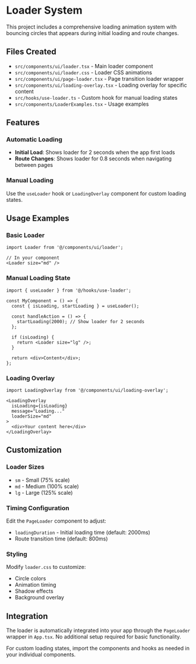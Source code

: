 # Loader System

This project includes a comprehensive loading animation system with bouncing circles that appears during initial loading and route changes.

## Files Created

- `src/components/ui/loader.tsx` - Main loader component
- `src/components/ui/loader.css` - Loader CSS animations
- `src/components/ui/page-loader.tsx` - Page transition loader wrapper
- `src/components/ui/loading-overlay.tsx` - Loading overlay for specific content
- `src/hooks/use-loader.ts` - Custom hook for manual loading states
- `src/components/LoaderExamples.tsx` - Usage examples

## Features

### Automatic Loading
- **Initial Load**: Shows loader for 2 seconds when the app first loads
- **Route Changes**: Shows loader for 0.8 seconds when navigating between pages

### Manual Loading
Use the `useLoader` hook or `LoadingOverlay` component for custom loading states.

## Usage Examples

### Basic Loader
```tsx
import Loader from '@/components/ui/loader';

// In your component
<Loader size="md" />
```

### Manual Loading State
```tsx
import { useLoader } from '@/hooks/use-loader';

const MyComponent = () => {
  const { isLoading, startLoading } = useLoader();
  
  const handleAction = () => {
    startLoading(2000); // Show loader for 2 seconds
  };
  
  if (isLoading) {
    return <Loader size="lg" />;
  }
  
  return <div>Content</div>;
};
```

### Loading Overlay
```tsx
import LoadingOverlay from '@/components/ui/loading-overlay';

<LoadingOverlay 
  isLoading={isLoading} 
  message="Loading..."
  loaderSize="md"
>
  <div>Your content here</div>
</LoadingOverlay>
```

## Customization

### Loader Sizes
- `sm` - Small (75% scale)
- `md` - Medium (100% scale) 
- `lg` - Large (125% scale)

### Timing Configuration
Edit the `PageLoader` component to adjust:
- `loadingDuration` - Initial loading time (default: 2000ms)
- Route transition time (default: 800ms)

### Styling
Modify `loader.css` to customize:
- Circle colors
- Animation timing
- Shadow effects
- Background overlay

## Integration

The loader is automatically integrated into your app through the `PageLoader` wrapper in `App.tsx`. No additional setup required for basic functionality.

For custom loading states, import the components and hooks as needed in your individual components.
